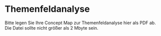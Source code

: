 # Themenfeldanalyse

Bitte legen Sie Ihre Concept Map zur Themenfeldanalyse hier als PDF ab. Die Datei sollte nicht größer als 2 Mbyte sein.